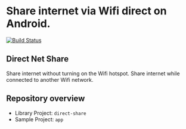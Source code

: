 # Share internet via Wifi direct on Android.
[![Build Status](https://travis-ci.org/shinilms/direct-net-share.svg?branch=master)](https://travis-ci.org/shinilms/direct-net-share)

## Direct Net Share

Share internet without turning on the Wifi hotspot. 
Share internet while connected to another Wifi network.

Repository overview
-------------------

- Library Project: `direct-share`
- Sample Project: `app`
